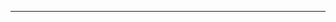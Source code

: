 <!--
CO_OP_TRANSLATOR_METADATA:
{
  "original_hash": "4bdff5070d182c64143dfe5a581d0ec7",
  "translation_date": "2025-08-28T18:32:55+00:00",
  "source_file": "02-SetupDevEnvironment/README.md",
  "language_code": "uk"
}
-->


---

